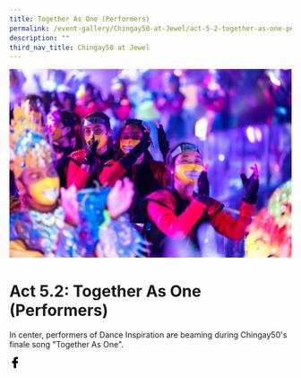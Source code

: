 ```yaml
---
title: Together As One (Performers)
permalink: /event-gallery/Chingay50-at-Jewel/act-5-2-together-as-one-performers
description: ""
third_nav_title: Chingay50 at Jewel
---
```

![Act 5.2: Together As One (Performers)](/images/Event%20Gallery/Chingay50%20at%20Jewel/Act%205%202%20Finale-01.jpg)

# **Act 5.2: Together As One (Performers)**
In center, performers of Dance Inspiration are beaming during Chingay50's finale song "Together As One".

<a href="http://www.facebook.com/sharer.php?u=http://www.chingay.gov.sg/image/event-gallery/act-5-2-together-as-one-(performers)" style="float:left;">
	<img src="/images/facebook.png" style="width:auto;height:20px;">
</a>